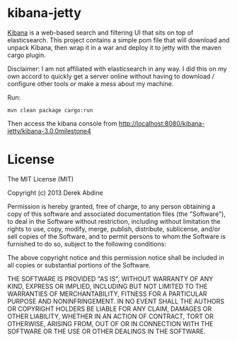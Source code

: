kibana-jetty
============

[Kibana](http://www.elasticsearch.org/overview/kibana/) is a web-based search and filtering UI that sits on top of elasticsearch. This project contains a simple pom file that will download and unpack Kibana, then wrap it in a war and deploy it to jetty with the maven cargo plugin.

Disclaimer: I am not affiliated with elasticsearch in any way. I did this on my own accord to quickly get a server online without having to download / configure other tools or make a mess about my machine.

Run:

    mvn clean package cargo:run
 
Then access the kibana console from [http://localhost:8080/kibana-jetty/kibana-3.0.0milestone4](http://localhost:8080/kibana-jetty/kibana-3.0.0milestone4)

License
=======

The MIT License (MIT)

Copyright (c) 2013 Derek Abdine

Permission is hereby granted, free of charge, to any person obtaining a copy
of this software and associated documentation files (the "Software"), to deal
in the Software without restriction, including without limitation the rights
to use, copy, modify, merge, publish, distribute, sublicense, and/or sell
copies of the Software, and to permit persons to whom the Software is
furnished to do so, subject to the following conditions:

The above copyright notice and this permission notice shall be included in
all copies or substantial portions of the Software.

THE SOFTWARE IS PROVIDED "AS IS", WITHOUT WARRANTY OF ANY KIND, EXPRESS OR
IMPLIED, INCLUDING BUT NOT LIMITED TO THE WARRANTIES OF MERCHANTABILITY,
FITNESS FOR A PARTICULAR PURPOSE AND NONINFRINGEMENT. IN NO EVENT SHALL THE
AUTHORS OR COPYRIGHT HOLDERS BE LIABLE FOR ANY CLAIM, DAMAGES OR OTHER
LIABILITY, WHETHER IN AN ACTION OF CONTRACT, TORT OR OTHERWISE, ARISING FROM,
OUT OF OR IN CONNECTION WITH THE SOFTWARE OR THE USE OR OTHER DEALINGS IN
THE SOFTWARE.
